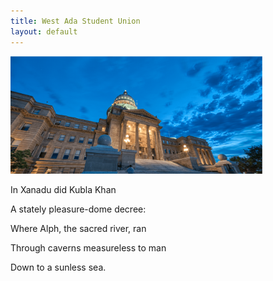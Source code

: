 ```yaml
---
title: West Ada Student Union
layout: default
---
```


<img src="/images/heroBannerHome-8.png" alt="" width="80%">

In Xanadu did Kubla Khan

A stately pleasure-dome decree:

Where Alph, the sacred river, ran

Through caverns measureless to man

   Down to a sunless sea.